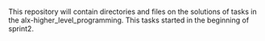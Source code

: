 This repository will contain directories and files on the solutions of tasks in the alx-higher_level_programming. This tasks started in the beginning of sprint2.
